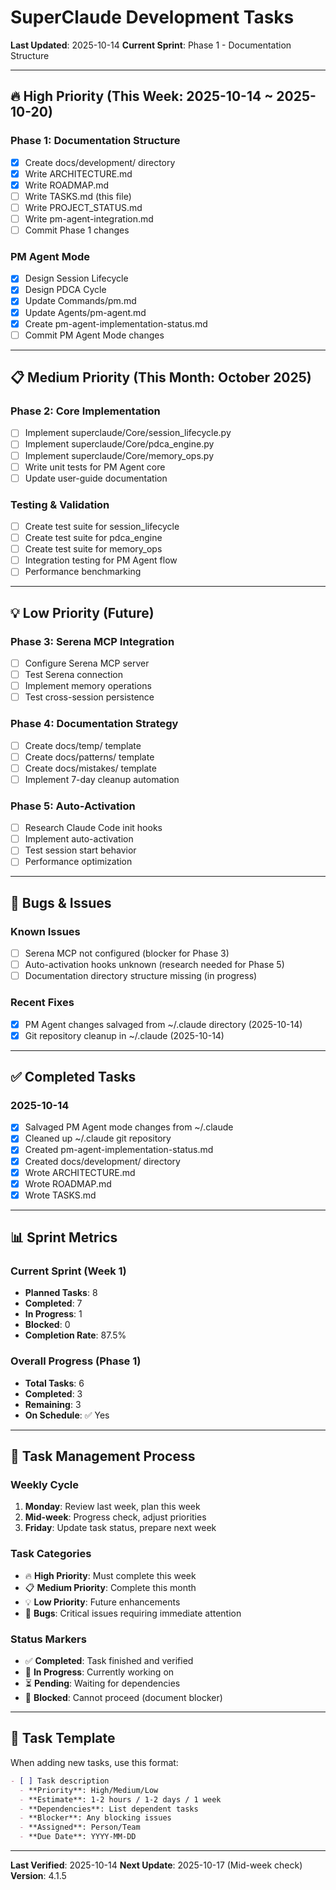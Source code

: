 # SuperClaude Development Tasks

**Last Updated**: 2025-10-14
**Current Sprint**: Phase 1 - Documentation Structure

---

## 🔥 High Priority (This Week: 2025-10-14 ~ 2025-10-20)

### Phase 1: Documentation Structure
- [x] Create docs/development/ directory
- [x] Write ARCHITECTURE.md
- [x] Write ROADMAP.md
- [ ] Write TASKS.md (this file)
- [ ] Write PROJECT_STATUS.md
- [ ] Write pm-agent-integration.md
- [ ] Commit Phase 1 changes

### PM Agent Mode
- [x] Design Session Lifecycle
- [x] Design PDCA Cycle
- [x] Update Commands/pm.md
- [x] Update Agents/pm-agent.md
- [x] Create pm-agent-implementation-status.md
- [ ] Commit PM Agent Mode changes

---

## 📋 Medium Priority (This Month: October 2025)

### Phase 2: Core Implementation
- [ ] Implement superclaude/Core/session_lifecycle.py
- [ ] Implement superclaude/Core/pdca_engine.py
- [ ] Implement superclaude/Core/memory_ops.py
- [ ] Write unit tests for PM Agent core
- [ ] Update user-guide documentation

### Testing & Validation
- [ ] Create test suite for session_lifecycle
- [ ] Create test suite for pdca_engine
- [ ] Create test suite for memory_ops
- [ ] Integration testing for PM Agent flow
- [ ] Performance benchmarking

---

## 💡 Low Priority (Future)

### Phase 3: Serena MCP Integration
- [ ] Configure Serena MCP server
- [ ] Test Serena connection
- [ ] Implement memory operations
- [ ] Test cross-session persistence

### Phase 4: Documentation Strategy
- [ ] Create docs/temp/ template
- [ ] Create docs/patterns/ template
- [ ] Create docs/mistakes/ template
- [ ] Implement 7-day cleanup automation

### Phase 5: Auto-Activation
- [ ] Research Claude Code init hooks
- [ ] Implement auto-activation
- [ ] Test session start behavior
- [ ] Performance optimization

---

## 🐛 Bugs & Issues

### Known Issues
- [ ] Serena MCP not configured (blocker for Phase 3)
- [ ] Auto-activation hooks unknown (research needed for Phase 5)
- [ ] Documentation directory structure missing (in progress)

### Recent Fixes
- [x] PM Agent changes salvaged from ~/.claude directory (2025-10-14)
- [x] Git repository cleanup in ~/.claude (2025-10-14)

---

## ✅ Completed Tasks

### 2025-10-14
- [x] Salvaged PM Agent mode changes from ~/.claude
- [x] Cleaned up ~/.claude git repository
- [x] Created pm-agent-implementation-status.md
- [x] Created docs/development/ directory
- [x] Wrote ARCHITECTURE.md
- [x] Wrote ROADMAP.md
- [x] Wrote TASKS.md

---

## 📊 Sprint Metrics

### Current Sprint (Week 1)
- **Planned Tasks**: 8
- **Completed**: 7
- **In Progress**: 1
- **Blocked**: 0
- **Completion Rate**: 87.5%

### Overall Progress (Phase 1)
- **Total Tasks**: 6
- **Completed**: 3
- **Remaining**: 3
- **On Schedule**: ✅ Yes

---

## 🔄 Task Management Process

### Weekly Cycle
1. **Monday**: Review last week, plan this week
2. **Mid-week**: Progress check, adjust priorities
3. **Friday**: Update task status, prepare next week

### Task Categories
- 🔥 **High Priority**: Must complete this week
- 📋 **Medium Priority**: Complete this month
- 💡 **Low Priority**: Future enhancements
- 🐛 **Bugs**: Critical issues requiring immediate attention

### Status Markers
- ✅ **Completed**: Task finished and verified
- 🔄 **In Progress**: Currently working on
- ⏳ **Pending**: Waiting for dependencies
- 🚫 **Blocked**: Cannot proceed (document blocker)

---

## 📝 Task Template

When adding new tasks, use this format:

```markdown
- [ ] Task description
  - **Priority**: High/Medium/Low
  - **Estimate**: 1-2 hours / 1-2 days / 1 week
  - **Dependencies**: List dependent tasks
  - **Blocker**: Any blocking issues
  - **Assigned**: Person/Team
  - **Due Date**: YYYY-MM-DD
```

---

**Last Verified**: 2025-10-14
**Next Update**: 2025-10-17 (Mid-week check)
**Version**: 4.1.5
